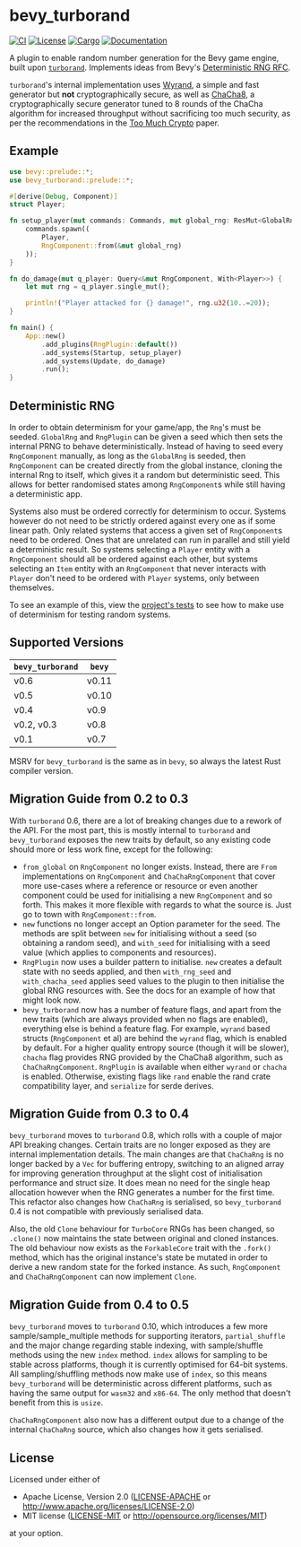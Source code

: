 # bevy_turborand

[![CI](https://github.com/Bluefinger/bevy_turborand/actions/workflows/ci.yml/badge.svg)](https://github.com/Bluefinger/bevy_turborand/actions/workflows/ci.yml)
[![License](https://img.shields.io/badge/license-Apache--2.0_OR_MIT-blue.svg)](https://github.com/Bluefinger/bevy_turborand)
[![Cargo](https://img.shields.io/crates/v/bevy_turborand.svg)](https://crates.io/crates/bevy_turborand)
[![Documentation](https://docs.rs/bevy_turborand/badge.svg)](https://docs.rs/bevy_turborand)

A plugin to enable random number generation for the Bevy game engine, built upon [`turborand`](https://github.com/Bluefinger/turborand). Implements ideas from Bevy's [Deterministic RNG RFC](https://github.com/bevyengine/rfcs/pull/55).

`turborand`'s internal implementation uses [Wyrand](https://github.com/wangyi-fudan/wyhash), a simple and fast generator but **not** cryptographically secure, as well as [ChaCha8](https://cr.yp.to/chacha.html), a cryptographically secure generator tuned to 8 rounds of the ChaCha algorithm for increased throughput without sacrificing too much security, as per the recommendations in the [Too Much Crypto](https://eprint.iacr.org/2019/1492.pdf) paper.

## Example

```rust
use bevy::prelude::*;
use bevy_turborand::prelude::*;

#[derive(Debug, Component)]
struct Player;

fn setup_player(mut commands: Commands, mut global_rng: ResMut<GlobalRng>) {
    commands.spawn((
        Player,
        RngComponent::from(&mut global_rng)
    ));
}

fn do_damage(mut q_player: Query<&mut RngComponent, With<Player>>) {
    let mut rng = q_player.single_mut();

    println!("Player attacked for {} damage!", rng.u32(10..=20));
}

fn main() {
    App::new()
        .add_plugins(RngPlugin::default())
        .add_systems(Startup, setup_player)
        .add_systems(Update, do_damage)
        .run();
}
```

## Deterministic RNG

In order to obtain determinism for your game/app, the `Rng`'s must be seeded. `GlobalRng` and `RngPlugin` can be given a seed which then sets the internal PRNG to behave deterministically. Instead of having to seed every `RngComponent` manually, as long as the `GlobalRng` is seeded, then `RngComponent` can be created directly from the global instance, cloning the internal Rng to itself, which gives it a random but deterministic seed. This allows for better randomised states among `RngComponent`s while still having a deterministic app.

Systems also must be ordered correctly for determinism to occur. Systems however do not need to be strictly ordered against every one as if some linear path. Only related systems that access a given set of `RngComponent`s need to be ordered. Ones that are unrelated can run in parallel and still yield a deterministic result. So systems selecting a `Player` entity with a `RngComponent` should all be ordered against each other, but systems selecting an `Item` entity with an `RngComponent` that never interacts with `Player` don't need to be ordered with `Player` systems, only between themselves.

To see an example of this, view the [project's tests](tests/determinism.rs) to see how to make use of determinism for testing random systems.

## Supported Versions

| `bevy_turborand` | `bevy` |
|------------------|--------|
| v0.6             | v0.11  |
| v0.5             | v0.10  |
| v0.4             | v0.9   |
| v0.2, v0.3       | v0.8   |
| v0.1             | v0.7   |

MSRV for `bevy_turborand` is the same as in `bevy`, so always the latest Rust compiler version.

## Migration Guide from 0.2 to 0.3

With `turborand` 0.6, there are a lot of breaking changes due to a rework of the API. For the most part, this is mostly internal to `turborand` and `bevy_turborand` exposes the new traits by default, so any existing code should more or less work fine, except for the following:

- `from_global` on `RngComponent` no longer exists. Instead, there are `From` implementations on `RngComponent` and `ChaChaRngComponent` that cover more use-cases where a reference or resource or even another component could be used for initialising a new `RngComponent` and so forth. This makes it more flexible with regards to what the source is. Just go to town with `RngComponent::from`.
- `new` functions no longer accept an Option parameter for the seed. The methods are split between `new` for initialising without a seed (so obtaining a random seed), and `with_seed` for initialising with a seed value (which applies to components and resources).
- `RngPlugin` now uses a builder pattern to initialise. `new` creates a default state with no seeds applied, and then `with_rng_seed` and `with_chacha_seed` applies seed values to the plugin to then initialise the global RNG resources with. See the docs for an example of how that might look now.
- `bevy_turborand` now has a number of feature flags, and apart from the new traits (which are always provided when no flags are enabled), everything else is behind a feature flag. For example, `wyrand` based structs (`RngComponent` et al) are behind the `wyrand` flag, which is enabled by default. For a higher quality entropy source (though it will be slower), `chacha` flag provides RNG provided by the ChaCha8 algorithm, such as `ChaChaRngComponent`. `RngPlugin` is available when either `wyrand` or `chacha` is enabled. Otherwise, existing flags like `rand` enable the rand crate compatibility layer, and `serialize` for serde derives.

## Migration Guide from 0.3 to 0.4

`bevy_turborand` moves to `turborand` 0.8, which rolls with a couple of major API breaking changes. Certain traits are no longer exposed as they are internal implementation details. The main changes are that `ChaChaRng` is no longer backed by a `Vec` for buffering entropy, switching to an aligned array for improving generation throughput at the slight cost of initialisation performance and struct size. It does mean no need for the single heap allocation however when the RNG generates a number for the first time. This refactor also changes how `ChaChaRng` is serialised, so `bevy_turborand` 0.4 is not compatible with previously serialised data.

Also, the old `Clone` behaviour for `TurboCore` RNGs has been changed, so `.clone()` now maintains the state between original and cloned instances. The old behaviour now exists as the `ForkableCore` trait with the `.fork()` method, which has the original instance's state be mutated in order to derive a new random state for the forked instance. As such, `RngComponent` and `ChaChaRngComponent` can now implement `Clone`.

## Migration Guide from 0.4 to 0.5

`bevy_turborand` moves to `turborand` 0.10, which introduces a few more sample/sample_multiple methods for supporting iterators, `partial_shuffle` and the major change regarding stable indexing, with sample/shuffle methods using the new `index` method. `index` allows for sampling to be stable across platforms, though it is currently optimised for 64-bit systems. All sampling/shuffling methods now make use of `index`, so this means `bevy_turborand` will be deterministic across different platforms, such as having the same output for `wasm32` and `x86-64`. The only method that doesn't benefit from this is `usize`.

`ChaChaRngComponent` also now has a different output due to a change of the internal `ChaChaRng` source, which also changes how it gets serialised.

## License

Licensed under either of

- Apache License, Version 2.0 ([LICENSE-APACHE](LICENSE-APACHE) or http://www.apache.org/licenses/LICENSE-2.0)
- MIT license ([LICENSE-MIT](LICENSE-MIT) or http://opensource.org/licenses/MIT)

at your option.
